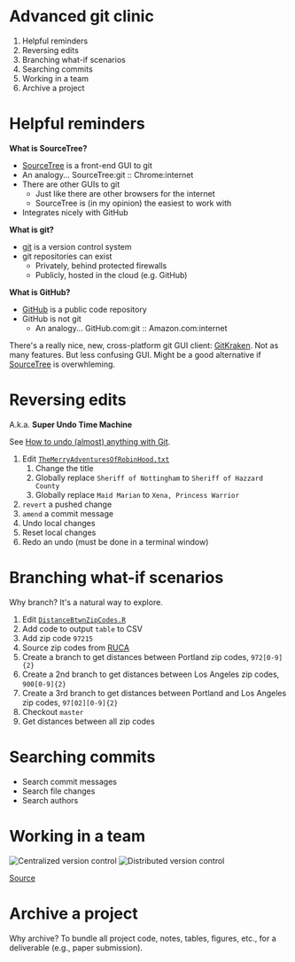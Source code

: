 # Advanced git clinic

1. Helpful reminders
1. Reversing edits
1. Branching what-if scenarios
1. Searching commits 
1. Working in a team
1. Archive a project


# Helpful reminders

**What is SourceTree?**

* [SourceTree](http://www.sourcetreeapp.com/) is a front-end GUI to git
* An analogy... SourceTree:git :: Chrome:internet
* There are other GUIs to git
    * Just like there are other browsers for the internet
    * SourceTree is (in my opinion) the easiest to work with
* Integrates nicely with GitHub

**What is git?**

* [git](http://git-scm.com/) is a version control system
* git repositories can exist
    * Privately, behind protected firewalls
    * Publicly, hosted in the cloud (e.g. GitHub)
    
**What is GitHub?**

* [GitHub](https://github.com) is a public code repository
* GitHub is not git
    * An analogy... GitHub.com:git :: Amazon.com:internet

There's a really nice, new, cross-platform git GUI client: [GitKraken](https://www.gitkraken.com/).
Not as many features.
But less confusing GUI.
Might be a good alternative if [SourceTree](http://www.sourcetreeapp.com/) is overwhleming.


# Reversing edits

A.k.a. **Super Undo Time Machine**

See [How to undo (almost) anything with Git](https://github.com/blog/2019-how-to-undo-almost-anything-with-git).

1. Edit [`TheMerryAdventuresOfRobinHood.txt`](TheMerryAdventuresOfRobinHood.txt)
    1. Change the title
    1. Globally replace `Sheriff of Nottingham` to `Sheriff of Hazzard County`
    1. Globally replace `Maid Marian` to `Xena, Princess Warrior`
1. `revert` a pushed change
1. `amend` a commit message
1. Undo local changes
1. Reset local changes
1. Redo an undo (must be done in a terminal window)


# Branching what-if scenarios

Why branch?
It's a natural way to explore.

1. Edit [`DistanceBtwnZipCodes.R`](DistanceBtwnZipCodes.R)
1. Add code to output `table` to CSV
1. Add zip code `97215`
1. Source zip codes from [RUCA](https://github.com/chse-ohsu/PublicUseData/tree/master/RUCA)
1. Create a branch to get distances between Portland zip codes, `972[0-9]{2}`
1. Create a 2nd branch to get distances between Los Angeles zip codes, `900[0-9]{2}`
1. Create a 3rd branch to get distances between Portland and Los Angeles zip codes, `97[02][0-9]{2}`
1. Checkout `master`
1. Get distances between all zip codes


# Searching commits

* Search commit messages
* Search file changes
* Search authors


# Working in a team

![Centralized version control](https://homes.cs.washington.edu/~mernst/advice/version-control-fig2.png)
![Distributed version control](https://homes.cs.washington.edu/~mernst/advice/version-control-fig3.png)

[Source](https://homes.cs.washington.edu/~mernst/advice/version-control.html)


# Archive a project

Why archive?
To bundle all project code, notes, tables, figures, etc., for a deliverable (e.g., paper submission).

